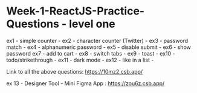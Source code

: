 # Week-1-ReactJS-Practice-Questions - level one

ex1 - simple counter -
ex2 - character counter (Twitter) - 
ex3 - password match - 
ex4 - alphanumeric password -
ex5 - disable submit - 
ex6 - show password 
ex7 - add to cart - 
ex8 - switch tabs - 
ex9 - toast - 
ex10 - todo/strikethrough - 
ex11 - dark mode - 
ex12 - like in a list -

Link to all the above questions: https://10mz2.csb.app/

ex 13 - Designer Tool - Mini Figma App : https://zou6z.csb.app/
